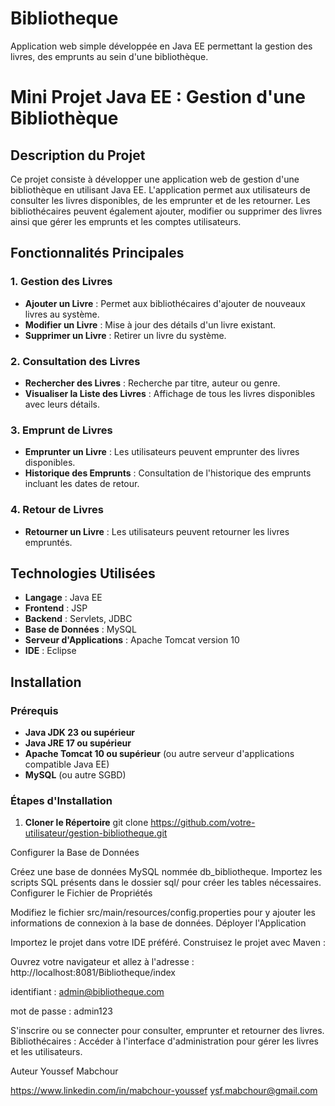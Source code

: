 # Bibliotheque
Application web simple développée en Java EE permettant la gestion des livres, des emprunts au sein d'une bibliothèque.

# Mini Projet Java EE : Gestion d'une Bibliothèque

## Description du Projet

Ce projet consiste à développer une application web de gestion d'une bibliothèque en utilisant Java EE. L'application permet aux utilisateurs de consulter les livres disponibles, de les emprunter et de les retourner. Les bibliothécaires peuvent également ajouter, modifier ou supprimer des livres ainsi que gérer les emprunts et les comptes utilisateurs.

## Fonctionnalités Principales

### 1. Gestion des Livres
- **Ajouter un Livre** : Permet aux bibliothécaires d'ajouter de nouveaux livres au système.
- **Modifier un Livre** : Mise à jour des détails d'un livre existant.
- **Supprimer un Livre** : Retirer un livre du système.

### 2. Consultation des Livres
- **Rechercher des Livres** : Recherche par titre, auteur ou genre.
- **Visualiser la Liste des Livres** : Affichage de tous les livres disponibles avec leurs détails.

### 3. Emprunt de Livres
- **Emprunter un Livre** : Les utilisateurs peuvent emprunter des livres disponibles.
- **Historique des Emprunts** : Consultation de l'historique des emprunts incluant les dates de retour.

### 4. Retour de Livres
- **Retourner un Livre** : Les utilisateurs peuvent retourner les livres empruntés.

## Technologies Utilisées

- **Langage** : Java EE
- **Frontend** : JSP
- **Backend** : Servlets, JDBC
- **Base de Données** : MySQL
- **Serveur d'Applications** : Apache Tomcat version 10
- **IDE** : Eclipse

## Installation

### Prérequis

- **Java JDK 23 ou supérieur**
- **Java JRE 17 ou supérieur**
- **Apache Tomcat 10 ou supérieur** (ou autre serveur d'applications compatible Java EE)
- **MySQL** (ou autre SGBD)

### Étapes d'Installation

1. **Cloner le Répertoire**
   git clone https://github.com/votre-utilisateur/gestion-bibliotheque.git

Configurer la Base de Données

Créez une base de données MySQL nommée db_bibliotheque.
Importez les scripts SQL présents dans le dossier sql/ pour créer les tables nécessaires.
Configurer le Fichier de Propriétés

Modifiez le fichier src/main/resources/config.properties pour y ajouter les informations de connexion à la base de données.
Déployer l'Application

Importez le projet dans votre IDE préféré.
Construisez le projet avec Maven :


Ouvrez votre navigateur et allez à l'adresse : http://localhost:8081/Bibliotheque/index

identifiant : admin@bibliotheque.com

mot de passe : admin123

S'inscrire ou se connecter pour consulter, emprunter et retourner des livres.
Bibliothécaires :
Accéder à l'interface d'administration pour gérer les livres et les utilisateurs.

Auteur
Youssef Mabchour

https://www.linkedin.com/in/mabchour-youssef
ysf.mabchour@gmail.com
